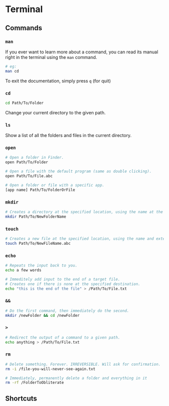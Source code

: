 # Terminal

## Commands

### `man`

If you ever want to learn more about a command, you can read its manual right in the terminal using the `man` command.

```sh
# eg:
man cd
```

To exit the documentation, simply press `q` (for quit)

### `cd`

```sh
cd Path/To/Folder
```

Change your current directory to the given path.

### `ls`

Show a list of all the folders and files in the current directory.

### `open`

```sh
# Open a folder in Finder.
open Path/To/Folder

# Open a file with the default program (same as double clicking).
open Path/To/File.abc

# Open a folder or file with a specific app.
[app name] Path/To/FolderOrFile
```

### `mkdir`

```sh
# Creates a directory at the specified location, using the name at the end of the path.
mkdir Path/To/NewFolderName
```

### `touch`

```sh
# Creates a new file at the specified location, using the name and extension at the end of the path.
touch Path/To/NewFileName.abc
```

### `echo`

```sh
# Repeats the input back to you.
echo a few words

# Immeditely add input to the end of a target file.
# Creates one if there is none at the specified destination.
echo "this is the end of the file" > /Path/To/File.txt
```

### `&&`

```sh
# Do the first command, then immediately do the second.
mkdir /newFolder && cd /newFolder
```

### `>`

```sh
# Redirect the output of a command to a given path.
echo anything > /Path/To/File.txt
```

### `rm`

```sh
# Delete something. Forever. IRREVERSIBLE. Will ask for confirmation.
rm -i /file-you-will-never-see-again.txt

# Immediately, permanently delete a folder and everything in it
rm -rf /FolderToObliterate
```

## Shortcuts

